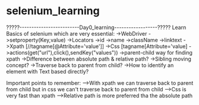 # selenium_learning


?????-------------------------Day0_learning------------------?????
Learn Basics of selenium which are very essential:
    ->WebDriver
    ->setproperty(Key,value)
    ->Locators
          ->id
          ->name
          ->className
          ->linktext
          ->Xpath [//tagname[@Attribute='value']]
          ->Css [tagname[Attribute='value]
     ->actions(get("url"),click(),sendKey("values"))
     ->parent-child way for finding xpath
     ->Difference between absolute path & relative path?
     ->Sibling moving concept?
     ->Traverse back to parent from child?
     ->How to identify an element with Text based  directly?
     
   Important points to remember:
   -->With xpath we can traverse back to parent from child but in css we can't traverse back to parent from child
   -->Css is very fast than xpath
   -->Relative path is more preferred tha the absolute path
